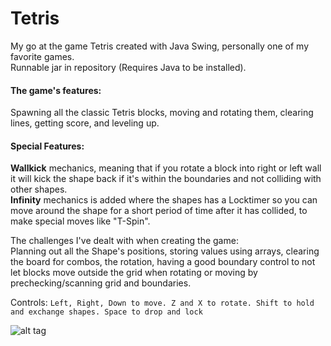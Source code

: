 <h1>Tetris</h1>
My go at the game Tetris created with Java Swing, personally one of my favorite games.<br>
Runnable jar in repository (Requires Java to be installed).

<h4>The game's features:</h4>
Spawning all the classic Tetris blocks, moving and rotating them, clearing lines, getting score, and leveling up.

<h4>Special Features:</h4>
<strong>Wallkick</strong> mechanics, meaning that if you rotate a block into right or left wall
it will kick the shape back if it's within the boundaries and not colliding with other shapes.<br>
<strong>Infinity</strong> mechanics is added where the shapes has a Locktimer so you can move around the shape for a short period of time after it has collided, to make 
special moves like "T-Spin".<br>

The challenges I've dealt with when creating the game:<br>
Planning out all the Shape's positions, storing values using arrays, clearing the board for combos,
the rotation, having a good boundary control to not let blocks move outside the grid when rotating or moving by prechecking/scanning grid and boundaries.


Controls: ```Left, Right, Down to move. Z and X to rotate. Shift to hold and exchange shapes. Space to drop and lock```

![alt tag](https://github.com/eric101110/tetris/blob/master/thumbnail.png)
